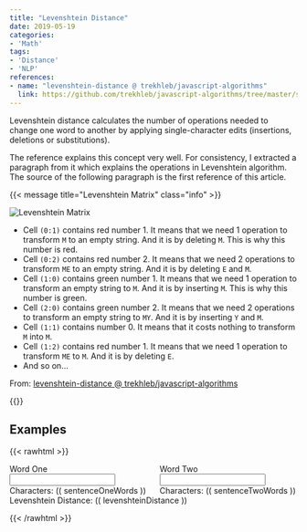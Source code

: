 ```yaml
---
title: "Levenshtein Distance"
date: 2019-05-19
categories:
- 'Math'
tags:
- 'Distance'
- 'NLP'
references:
- name: "levenshtein-distance @ trekhleb/javascript-algorithms"
  link: https://github.com/trekhleb/javascript-algorithms/tree/master/src/algorithms/string/levenshtein-distance
---
```


Levenshtein distance calculates the number of operations needed to change one word to another by applying single-character edits (insertions, deletions or substitutions).

The reference explains this concept very well. For consistency, I extracted a paragraph from it which explains the operations in Levenshtein algorithm. The source of the following paragraph is the first reference of this article.

{{< message title="Levenshtein Matrix" class="info" >}}

![Levenshtein Matrix](../assets/levenshtein-distance/levenshtein-matrix.png)

- Cell `(0:1)` contains red number 1. It means that we need 1 operation to transform `M` to an empty string. And it is by deleting `M`. This is why this number is red.
- Cell `(0:2)` contains red number 2. It means that we need 2 operations to transform `ME` to an empty string. And it is by deleting `E` and `M`.
- Cell `(1:0)` contains green number 1. It means that we need 1 operation to transform an empty string to `M`. And it is by inserting `M`. This is why this number is green.
- Cell `(2:0)` contains green number 2. It means that we need 2 operations to transform an empty string to `MY`. And it is by inserting `Y` and  `M`.
- Cell `(1:1)` contains number 0. It means that it costs nothing to transform `M` into `M`.
- Cell `(1:2)` contains red number 1. It means that we need 1 operation to transform `ME` to `M`. And it is by deleting `E`.
- And so on...

From: [levenshtein-distance @ trekhleb/javascript-algorithms](https://github.com/trekhleb/javascript-algorithms/tree/master/src/algorithms/string/levenshtein-distance)

{{</message>}}


## Examples

{{< rawhtml >}}
<div id="app">
<div class="columns">
  <div class="column has-text-centered">
    <div class="field">
        <label class="label">Word One</label>
            <div class="control">
                <input v-model="sentenceOne.sentence" class="input" type="text">
            </div>
        Characters: (( sentenceOneWords ))
    </div>
  </div>

  <div class="column has-text-centered">
    <div class="field">
        <label class="label">Word Two</label>
            <div class="control">
                <input v-model="sentenceTwo.sentence" class="input" type="text">
            </div>
        Characters: (( sentenceTwoWords ))
    </div>
  </div>
</div>


<div class="columns">
    <div class="column has-text-centered">
    Levenshtein Distance: (( levenshteinDistance ))
  </div>
</div>


</div>

<script src="https://cdn.jsdelivr.net/npm/vue/dist/vue.js"></script>

<script>

/**
 * @param {string} a
 * @param {string} b
 * @return {number}
 */
function levenshteinDistance(a, b) {
  // Create empty edit distance matrix for all possible modifications of
  // substrings of a to substrings of b.
  const distanceMatrix = Array(b.length + 1).fill(null).map(() => Array(a.length + 1).fill(null));

  // Fill the first row of the matrix.
  // If this is first row then we're transforming empty string to a.
  // In this case the number of transformations equals to size of a substring.
  for (let i = 0; i <= a.length; i += 1) {
    distanceMatrix[0][i] = i;
  }

  // Fill the first column of the matrix.
  // If this is first column then we're transforming empty string to b.
  // In this case the number of transformations equals to size of b substring.
  for (let j = 0; j <= b.length; j += 1) {
    distanceMatrix[j][0] = j;
  }

  for (let j = 1; j <= b.length; j += 1) {
    for (let i = 1; i <= a.length; i += 1) {
      const indicator = a[i - 1] === b[j - 1] ? 0 : 1;
      distanceMatrix[j][i] = Math.min(
        distanceMatrix[j][i - 1] + 1, // deletion
        distanceMatrix[j - 1][i] + 1, // insertion
        distanceMatrix[j - 1][i - 1] + indicator, // substitution
      );
    }
  }

  return distanceMatrix[b.length][a.length];
}


var app = new Vue({
    delimiters: ["((", "))"],
    el: '#app',
    data: {
        sentenceOne: { 'sentence': 'Heute'},
        sentenceTwo: { 'sentence': 'Leute'}
    },
    methods: {
        getUniqueWords: function (sentence) {
            return [...new Set(sentence.replace(/[^a-zA-Z\s]/g, '').toLowerCase().split(' '))].filter(function (el) {
                return el != '';
                })
        },
        getWords: function (sentence) {
            return sentence.replace(/[^a-zA-Z\s]/g, '').toLowerCase().split(' ').filter(function (el) {
                return el != '';
                })
        },
        getCharacters: function (sentence) {
            return sentence.replace(/[^a-zA-Z]/g, '').toLowerCase().split('').filter(function (el) {
                return el != '';
                })
        },
        getIntersect: function (one, two) {
            return one.filter(value => two.includes(value))
        },
        getUnion: function (one, two) {
            return [...new Set([...one, ...two])]
        },
        getL2Norm: function ( arr ) {
            var l2Norm = 0
            arrLength = arr.length;
            for ( var i = 0; i < arrLength; i ++ ) {
                l2Norm = l2Norm + arr[i] * arr[i]
            }

            return Math.sqrt(l2Norm)
        }
    },
    computed: {
        sentenceOneWords: function () {
            return this.getCharacters( this.sentenceOne.sentence )
        },
        sentenceTwoWords: function () {
            return this.getCharacters( this.sentenceTwo.sentence )
        },
        levenshteinDistance: function () {
            return levenshteinDistance( this.sentenceOneWords,
            this.sentenceTwoWords )
        }
    }
})
</script>
{{< /rawhtml >}}